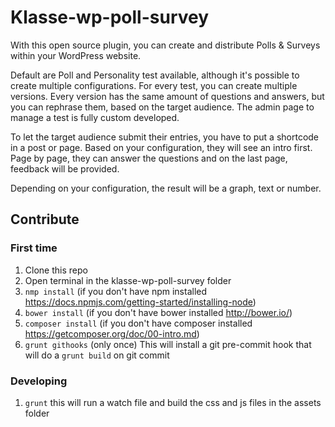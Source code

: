 Klasse-wp-poll-survey
=====================

With this open source plugin, you can create and distribute Polls & Surveys within your WordPress website.

Default are Poll and Personality test available, although it's possible to create multiple configurations. For every test, you can create multiple versions. Every version has the same amount of questions and answers, but you can rephrase them, based on the target audience. The admin page to manage a test is fully custom developed.

To let the target audience submit their entries, you have to put a shortcode in a post or page.
Based on your configuration, they will see an intro first. Page by page, they can answer the questions and on the last page, feedback will be provided.

Depending on your configuration, the result will be a graph, text or number.

## Contribute

### First time
1. Clone this repo
2. Open terminal in the klasse-wp-poll-survey folder
3. `nmp install` (if you don't have npm installed https://docs.npmjs.com/getting-started/installing-node)
4. `bower install` (if you don't have bower installed http://bower.io/)
5. `composer install` (if you don't have composer installed https://getcomposer.org/doc/00-intro.md)
6. `grunt githooks` (only once) This will install a git pre-commit hook that will do a `grunt build`
on git commit
### Developing
1. `grunt` this will run a watch file and build the css and js files in the assets folder